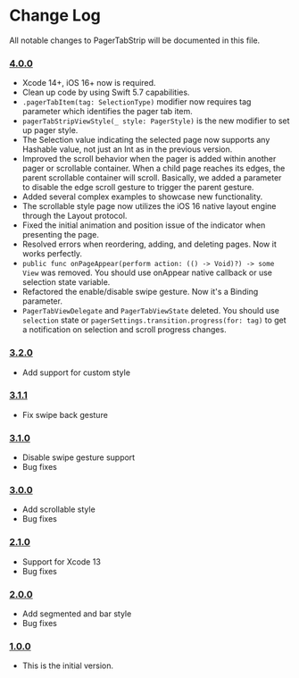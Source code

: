 # Change Log

All notable changes to PagerTabStrip will be documented in this file.

### [4.0.0](https://github.com/xmartlabs/PagerTabStrip/releases/tag/4.0.0)

<!-- Released on 2023-02-02. -->

- Xcode 14+, iOS 16+ now is required.
- Clean up code by using Swift 5.7 capabilities. 
- `.pagerTabItem(tag: SelectionType)` modifier now requires tag parameter which identifies the pager tab item. 
- `pagerTabStripViewStyle(_ style: PagerStyle)` is the new modifier to set up pager style. 
- The Selection value indicating the selected page now supports any Hashable value, not just an Int as in the previous version.
- Improved the scroll behavior when the pager is added within another pager or scrollable container. When a child page reaches its edges, the parent scrollable container will scroll. Basically, we added a parameter to disable the edge scroll gesture to trigger the parent gesture.
- Added several complex examples to showcase new functionality.
- The scrollable style page now utilizes the iOS 16 native layout engine through the Layout protocol.
- Fixed the initial animation and position issue of the indicator when presenting the page.
- Resolved errors when reordering, adding, and deleting pages. Now it works perfectly.
- `public func onPageAppear(perform action: (() -> Void)?) -> some View` was removed. You should use onAppear native callback or use selection state variable.
- Refactored the enable/disable swipe gesture. Now it's a Binding parameter.
- `PagerTabViewDelegate` and `PagerTabViewState` deleted. You should use `selection` state or `pagerSettings.transition.progress(for: tag)` to get a notification on selection and scroll progress changes. 


### [3.2.0](https://github.com/xmartlabs/PagerTabStrip/releases/tag/3.2.0)

<!-- Released on 2022-03-11. -->

- Add support for custom style

### [3.1.1](https://github.com/xmartlabs/PagerTabStrip/releases/tag/3.1.1)

<!-- Released on 2021-12-20. -->

- Fix swipe back gesture

### [3.1.0](https://github.com/xmartlabs/PagerTabStrip/releases/tag/3.1.0)

<!-- Released on 2021-12-09. -->

- Disable swipe gesture support
- Bug fixes

### [3.0.0](https://github.com/xmartlabs/PagerTabStrip/releases/tag/3.0.0)

<!-- Released on 2021-10-05. -->

- Add scrollable style
- Bug fixes

### [2.1.0](https://github.com/xmartlabs/PagerTabStrip/releases/tag/2.1.0)

<!-- Released on 2021-10-05. -->

- Support for Xcode 13
- Bug fixes

### [2.0.0](https://github.com/xmartlabs/PagerTabStrip/releases/tag/2.0.0)

<!-- Released on 2021-08-18. -->

- Add segmented and bar style
- Bug fixes

### [1.0.0](https://github.com/xmartlabs/PagerTabStrip/releases/tag/1.0.0)

<!-- Released on 2020-01-20. -->

- This is the initial version.

[xmartlabs]: https://xmartlabs.com
